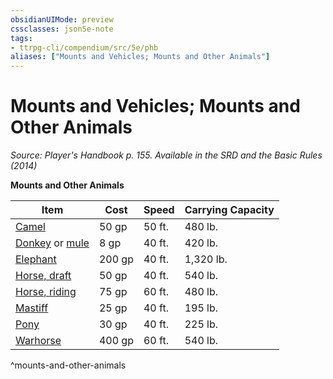 ```yaml
---
obsidianUIMode: preview
cssclasses: json5e-note
tags:
- ttrpg-cli/compendium/src/5e/phb
aliases: ["Mounts and Vehicles; Mounts and Other Animals"]
---
```

# Mounts and Vehicles; Mounts and Other Animals
*Source: Player's Handbook p. 155. Available in the <span title='Systems Reference Document (5.1)'>SRD</span> and the Basic Rules (2014)* 

**Mounts and Other Animals**

| Item | Cost | Speed | Carrying Capacity |
|------|------|-------|-------------------|
| [Camel](/CLI/items/camel.md) | 50 gp | 50 ft. | 480 lb. |
| [Donkey](/CLI/items/donkey.md) or [mule](/CLI/items/mule.md) | 8 gp | 40 ft. | 420 lb. |
| [Elephant](/CLI/items/elephant.md) | 200 gp | 40 ft. | 1,320 lb. |
| [Horse, draft](/CLI/items/draft-horse.md) | 50 gp | 40 ft. | 540 lb. |
| [Horse, riding](/CLI/items/riding-horse.md) | 75 gp | 60 ft. | 480 lb. |
| [Mastiff](/CLI/items/mastiff.md) | 25 gp | 40 ft. | 195 lb. |
| [Pony](/CLI/items/pony.md) | 30 gp | 40 ft. | 225 lb. |
| [Warhorse](/CLI/items/warhorse.md) | 400 gp | 60 ft. | 540 lb. |
^mounts-and-other-animals